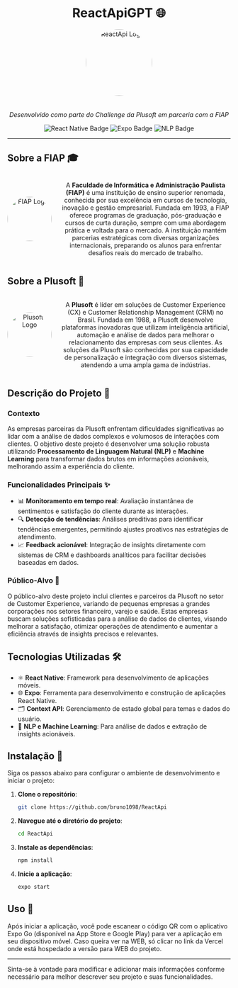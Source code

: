 <div align="center">
 <h1>ReactApiGPT 🌐</h1> 
</div>

<div align="center">
  <img src="https://upload.wikimedia.org/wikipedia/commons/a/a7/React-icon.svg" alt="ReactApi Logo" style="width: 150px; border-radius: 50%; margin-bottom: 20px;">

  <p><em>Desenvolvido como parte do Challenge da Plusoft em parceria com a FIAP</em></p>
</div>

<div align="center">
  <img src="https://img.shields.io/badge/React_Native-v0.74-blue" alt="React Native Badge">
  <img src="https://img.shields.io/badge/Expo-v50.0.0-brightgreen" alt="Expo Badge">
  <img src="https://img.shields.io/badge/NLP-Machine_Learning-orange" alt="NLP Badge">
</div>

---

## Sobre a FIAP 🎓

<div align="center" style="display: flex; align-items: center; justify-content: center;">
  <img src="https://i.scdn.co/image/ab6765630000ba8a9543f1ed639f9830d951f154" alt="FIAP Logo" style="width: 100px; border-radius: 50%; margin-right: 20px;">
  <p style="max-width: 600px;">A <strong>Faculdade de Informática e Administração Paulista (FIAP)</strong> é uma instituição de ensino superior renomada, conhecida por sua excelência em cursos de tecnologia, inovação e gestão empresarial. Fundada em 1993, a FIAP oferece programas de graduação, pós-graduação e cursos de curta duração, sempre com uma abordagem prática e voltada para o mercado. A instituição mantém parcerias estratégicas com diversas organizações internacionais, preparando os alunos para enfrentar desafios reais do mercado de trabalho.</p>
</div>

## Sobre a Plusoft 💼

<div align="center" style="display: flex; align-items: center; justify-content: center;">
  <img src="https://encrypted-tbn0.gstatic.com/images?q=tbn:ANd9GcQ_8bZsZJYqXguW2FDWOuoRwvLs8xZvAd5FGg&s" alt="Plusoft Logo" style="width: 100px; border-radius: 50%; margin-right: 20px;">
  <p style="max-width: 600px;">A <strong>Plusoft</strong> é líder em soluções de Customer Experience (CX) e Customer Relationship Management (CRM) no Brasil. Fundada em 1988, a Plusoft desenvolve plataformas inovadoras que utilizam inteligência artificial, automação e análise de dados para melhorar o relacionamento das empresas com seus clientes. As soluções da Plusoft são conhecidas por sua capacidade de personalização e integração com diversos sistemas, atendendo a uma ampla gama de indústrias.</p>
</div>

## Descrição do Projeto 📝

### Contexto

As empresas parceiras da Plusoft enfrentam dificuldades significativas ao lidar com a análise de dados complexos e volumosos de interações com clientes. O objetivo deste projeto é desenvolver uma solução robusta utilizando **Processamento de Linguagem Natural (NLP)** e **Machine Learning** para transformar dados brutos em informações acionáveis, melhorando assim a experiência do cliente.

### Funcionalidades Principais ✨

- 📊 **Monitoramento em tempo real**: Avaliação instantânea de sentimentos e satisfação do cliente durante as interações.
- 🔍 **Detecção de tendências**: Análises preditivas para identificar tendências emergentes, permitindo ajustes proativos nas estratégias de atendimento.
- 📈 **Feedback acionável**: Integração de insights diretamente com sistemas de CRM e dashboards analíticos para facilitar decisões baseadas em dados.

### Público-Alvo 🎯

O público-alvo deste projeto inclui clientes e parceiros da Plusoft no setor de Customer Experience, variando de pequenas empresas a grandes corporações nos setores financeiro, varejo e saúde. Estas empresas buscam soluções sofisticadas para a análise de dados de clientes, visando melhorar a satisfação, otimizar operações de atendimento e aumentar a eficiência através de insights precisos e relevantes.

## Tecnologias Utilizadas 🛠️

- ⚛️ **React Native**: Framework para desenvolvimento de aplicações móveis.
- 🌐 **Expo**: Ferramenta para desenvolvimento e construção de aplicações React Native.
- 🗂️ **Context API**: Gerenciamento de estado global para temas e dados do usuário.
- 🤖 **NLP e Machine Learning**: Para análise de dados e extração de insights acionáveis.

## Instalação 🔧

Siga os passos abaixo para configurar o ambiente de desenvolvimento e iniciar o projeto:

1. **Clone o repositório**:
    ```sh
    git clone https://github.com/bruno1098/ReactApi
    ```

2. **Navegue até o diretório do projeto**:
    ```sh
    cd ReactApi
    ```

3. **Instale as dependências**:
    ```sh
    npm install
    ```

4. **Inicie a aplicação**:
    ```sh
    expo start
    ```

## Uso 📱

Após iniciar a aplicação, você pode escanear o código QR com o aplicativo Expo Go (disponível na App Store e Google Play) para ver a aplicação em seu dispositivo móvel. Caso queira ver na WEB, só clicar no link da Vercel onde está hospedado a versão para WEB do projeto.

---

Sinta-se à vontade para modificar e adicionar mais informações conforme necessário para melhor descrever seu projeto e suas funcionalidades.
